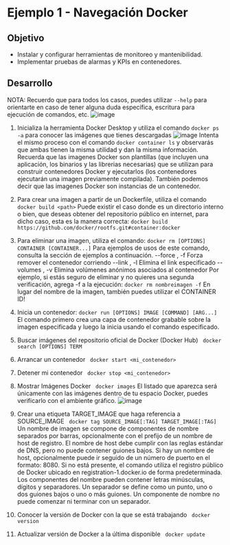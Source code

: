 # Ejemplo 1 - Navegación Docker

## Objetivo

* Instalar y configurar herramientas de monitoreo y mantenibilidad.
* Implementar pruebas de alarmas y KPIs en contenedores.


## Desarrollo
NOTA: Recuerdo que para todos los casos, puedes utilizar ```--help``` para orientarte en caso de tener alguna duda específica, escritura para ejecución de comandos, etc.
![image](https://user-images.githubusercontent.com/59855822/158926513-f89bf6c4-c0d2-442e-a7e1-bf2a6e12a392.png)

1. Inicializa la herramienta Docker Desktop y utiliza el comando ```docker ps -a``` para conocer las imágenes que tienes descargadas 
![image](https://user-images.githubusercontent.com/59855822/158924075-0657ab2c-a01d-4996-aa29-cfe1d57bf262.png)
Intenta el mismo proceso con el comando ```docker container ls``` y observarás que ambas tienen la misma utilidad y dan la misma información.
Recuerda que las imagenes Docker son plantillas (que incluyen una aplicación, los binarios y las librerias necesarias) que se utilizan para construir contenedores Docker y ejecutarlos (los contenedores ejecutarán una imagen previamente compilada). También podemos decir que las imagenes Docker son instancias de un contenedor.

2. Para crear una imagen a partir de un Dockerfile, utiliza el comando 
 ```docker build <path>```
 Puede existir el caso donde es un directorio interno o bien, que deseas obtener del repositorio público en internet, para dicho caso, esta es la manera correcta:
 ```docker build https://github.com/docker/rootfs.git#container:docker```

3. Para eliminar una imagen, utiliza el comando: 
  ```docker rm [OPTIONS] CONTAINER [CONTAINER...]```
Para ejemplos de usos de este comando, consulta la sección de ejemplos a continuación.
--force , -f		  Forza remover el contenedor corriendo
--link , -l		    Elimina el link especificado
--volumes , -v		Elimina volúmenes anónimos asociados al contenedor
Por ejemplo, si estás seguro de eliminar y no quieres una segunda verificación, agrega -f a la ejecución:
```docker rm nombreimagen -f```
En lugar del nombre de la imagen, también puedes utilizar el CONTAINER ID!

4. Inicia un contenedor:
```docker run [OPTIONS] IMAGE [COMMAND] [ARG...]```
El comando primero crea una capa de contenedor grabable sobre la imagen especificada y luego la inicia usando el comando especificado.

5. Buscar imágenes del repositorio oficial de Docker (Docker Hub)
``` docker search [OPTIONS] TERM```

6. Arrancar un contenedor
``` docker start <mi_contenedor>```

7. Detener mi contenedor
``` docker stop <mi_contenedor>```

8. Mostrar Imágenes Docker
``` docker images```
El listado que aparezca será únicamente con las imágenes dentro de tu espacio Docker, puedes verificarlo con el ambiente gráfico.
![image](https://user-images.githubusercontent.com/59855822/158927124-e436dcd6-cf58-45a0-b6fb-a8a149c188c1.png)

9. Crear una etiqueta TARGET_IMAGE que haga referencia a SOURCE_IMAGE
``` docker tag SOURCE_IMAGE[:TAG] TARGET_IMAGE[:TAG]```
Un nombre de imagen se compone de componentes de nombre separados por barras, opcionalmente con el prefijo de un nombre de host de registro. El nombre de host debe cumplir con las reglas estándar de DNS, pero no puede contener guiones bajos. Si hay un nombre de host, opcionalmente puede ir seguido de un número de puerto en el formato: 8080. Si no está presente, el comando utiliza el registro público de Docker ubicado en registration-1.docker.io de forma predeterminada. Los componentes del nombre pueden contener letras minúsculas, dígitos y separadores. Un separador se define como un punto, uno o dos guiones bajos o uno o más guiones. Un componente de nombre no puede comenzar ni terminar con un separador.

10. Conocer la versión de Docker con la que se está trabajando
``` docker version```

11. Actualizar versión de Docker a la última disponible
``` docker update```


